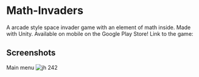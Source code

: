 # Math-Invaders
A arcade style space invader game with an element of math inside. Made with Unity.
Available on mobile on the Google Play Store!
Link to the game: 

## Screenshots
Main menu
![jh 242](https://user-images.githubusercontent.com/82577844/192135117-558c2df6-ef64-4d6c-9066-3c7d46b43bb9.png)
